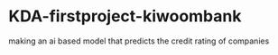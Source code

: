 # KDA-firstproject-kiwoombank
making an ai based model that predicts the credit rating of companies
